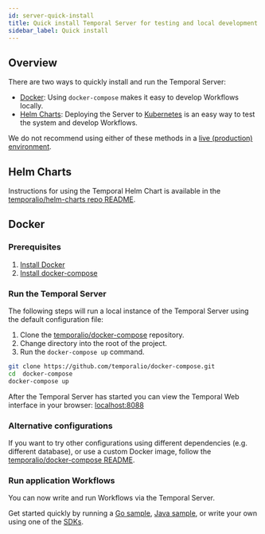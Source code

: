 ```yaml
---
id: server-quick-install
title: Quick install Temporal Server for testing and local development
sidebar_label: Quick install
---
```


## Overview

There are two ways to quickly install and run the Temporal Server:

- [Docker](#docker): Using `docker-compose` makes it easy to develop Workflows locally.
- [Helm Charts](#helm-charts): Deploying the Server to [Kubernetes](https://kubernetes.io/) is an easy way to test the system and develop Workflows.

We do not recommend using either of these methods in a [live (production) environment](/docs/server-production-deployment).

## Helm Charts

Instructions for using the Temporal Helm Chart is available in the [temporalio/helm-charts repo README](https://github.com/temporalio/helm-charts).

## Docker

### Prerequisites

1. [Install Docker](https://docs.docker.com/engine/install)
2. [Install docker-compose](https://docs.docker.com/compose/install)

### Run the Temporal Server

The following steps will run a local instance of the Temporal Server using the default configuration file:

1. Clone the [temporalio/docker-compose](https://github.com/temporalio/docker-compose) repository.
2. Change directory into the root of the project.
3. Run the `docker-compose up` command.

```bash
git clone https://github.com/temporalio/docker-compose.git
cd  docker-compose
docker-compose up
```

After the Temporal Server has started you can view the Temporal Web interface in your browser: [localhost:8088](http://localhost:8088/)

### Alternative configurations

If you want to try other configurations using different dependencies (e.g. different database), or use a custom Docker image, follow the [temporalio/docker-compose README](https://github.com/temporalio/docker-compose/blob/main/README.md).

### Run application Workflows

You can now write and run Workflows via the Temporal Server.

Get started quickly by running a [Go sample](https://github.com/temporalio/samples-go), [Java sample](https://github.com/temporalio/samples-java), or write your own using one of the [SDKs](/application-development).

